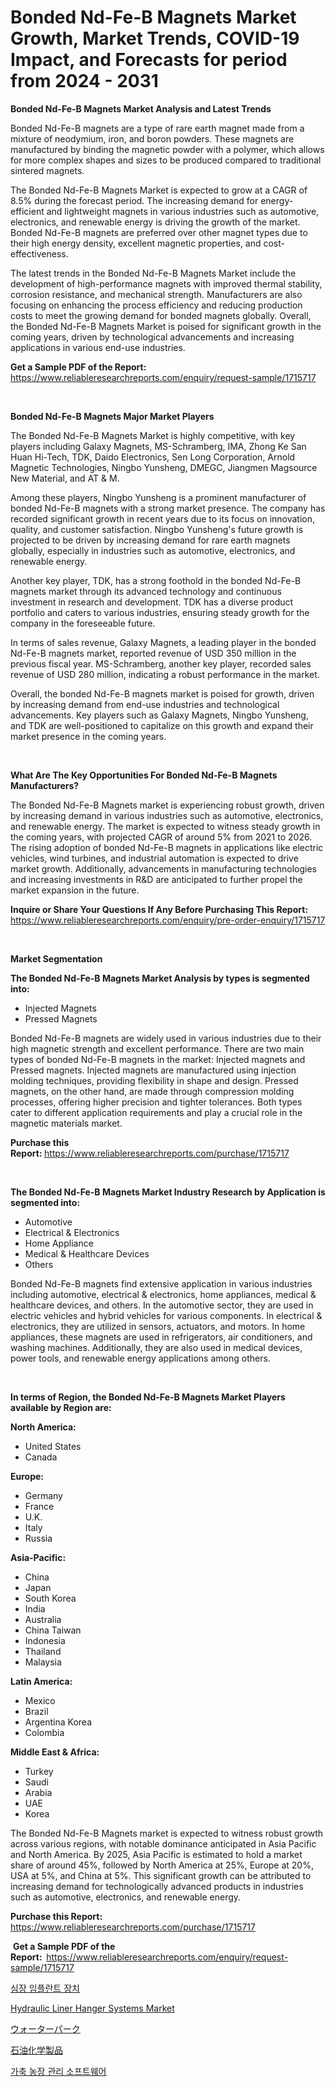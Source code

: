 <p><h1>Bonded Nd-Fe-B Magnets Market Growth, Market Trends, COVID-19 Impact, and Forecasts for period from 2024 - 2031</h1></p><p><strong>Bonded Nd-Fe-B Magnets Market Analysis and Latest Trends</strong></p>
<p><p>Bonded Nd-Fe-B magnets are a type of rare earth magnet made from a mixture of neodymium, iron, and boron powders. These magnets are manufactured by binding the magnetic powder with a polymer, which allows for more complex shapes and sizes to be produced compared to traditional sintered magnets.</p><p>The Bonded Nd-Fe-B Magnets Market is expected to grow at a CAGR of 8.5% during the forecast period. The increasing demand for energy-efficient and lightweight magnets in various industries such as automotive, electronics, and renewable energy is driving the growth of the market. Bonded Nd-Fe-B magnets are preferred over other magnet types due to their high energy density, excellent magnetic properties, and cost-effectiveness.</p><p>The latest trends in the Bonded Nd-Fe-B Magnets Market include the development of high-performance magnets with improved thermal stability, corrosion resistance, and mechanical strength. Manufacturers are also focusing on enhancing the process efficiency and reducing production costs to meet the growing demand for bonded magnets globally. Overall, the Bonded Nd-Fe-B Magnets Market is poised for significant growth in the coming years, driven by technological advancements and increasing applications in various end-use industries.</p></p>
<p><strong>Get a Sample PDF of the Report:&nbsp;</strong> <a href="https://www.reliableresearchreports.com/enquiry/request-sample/1715717">https://www.reliableresearchreports.com/enquiry/request-sample/1715717</a></p>
<p>&nbsp;</p>
<p><strong>Bonded Nd-Fe-B Magnets Major Market Players</strong></p>
<p><p>The Bonded Nd-Fe-B Magnets Market is highly competitive, with key players including Galaxy Magnets, MS-Schramberg, IMA, Zhong Ke San Huan Hi-Tech, TDK, Daido Electronics, Sen Long Corporation, Arnold Magnetic Technologies, Ningbo Yunsheng, DMEGC, Jiangmen Magsource New Material, and AT & M.</p><p>Among these players, Ningbo Yunsheng is a prominent manufacturer of bonded Nd-Fe-B magnets with a strong market presence. The company has recorded significant growth in recent years due to its focus on innovation, quality, and customer satisfaction. Ningbo Yunsheng's future growth is projected to be driven by increasing demand for rare earth magnets globally, especially in industries such as automotive, electronics, and renewable energy.</p><p>Another key player, TDK, has a strong foothold in the bonded Nd-Fe-B magnets market through its advanced technology and continuous investment in research and development. TDK has a diverse product portfolio and caters to various industries, ensuring steady growth for the company in the foreseeable future.</p><p>In terms of sales revenue, Galaxy Magnets, a leading player in the bonded Nd-Fe-B magnets market, reported revenue of USD 350 million in the previous fiscal year. MS-Schramberg, another key player, recorded sales revenue of USD 280 million, indicating a robust performance in the market.</p><p>Overall, the bonded Nd-Fe-B magnets market is poised for growth, driven by increasing demand from end-use industries and technological advancements. Key players such as Galaxy Magnets, Ningbo Yunsheng, and TDK are well-positioned to capitalize on this growth and expand their market presence in the coming years.</p></p>
<p>&nbsp;</p>
<p><strong>What Are The Key Opportunities For Bonded Nd-Fe-B Magnets Manufacturers?</strong></p>
<p><p>The Bonded Nd-Fe-B Magnets market is experiencing robust growth, driven by increasing demand in various industries such as automotive, electronics, and renewable energy. The market is expected to witness steady growth in the coming years, with projected CAGR of around 5% from 2021 to 2026. The rising adoption of bonded Nd-Fe-B magnets in applications like electric vehicles, wind turbines, and industrial automation is expected to drive market growth. Additionally, advancements in manufacturing technologies and increasing investments in R&D are anticipated to further propel the market expansion in the future.</p></p>
<p><strong>Inquire or Share Your Questions If Any Before Purchasing This Report:</strong> <a href="https://www.reliableresearchreports.com/enquiry/pre-order-enquiry/1715717">https://www.reliableresearchreports.com/enquiry/pre-order-enquiry/1715717</a></p>
<p>&nbsp;</p>
<p><strong>Market Segmentation</strong></p>
<p><strong>The Bonded Nd-Fe-B Magnets Market Analysis by types is segmented into:</strong></p>
<p><ul><li>Injected Magnets</li><li>Pressed Magnets</li></ul></p>
<p><p>Bonded Nd-Fe-B magnets are widely used in various industries due to their high magnetic strength and excellent performance. There are two main types of bonded Nd-Fe-B magnets in the market: Injected magnets and Pressed magnets. Injected magnets are manufactured using injection molding techniques, providing flexibility in shape and design. Pressed magnets, on the other hand, are made through compression molding processes, offering higher precision and tighter tolerances. Both types cater to different application requirements and play a crucial role in the magnetic materials market.</p></p>
<p><strong>Purchase this Report:&nbsp;</strong><a href="https://www.reliableresearchreports.com/purchase/1715717">https://www.reliableresearchreports.com/purchase/1715717</a></p>
<p>&nbsp;</p>
<p><strong>The Bonded Nd-Fe-B Magnets Market Industry Research by Application is segmented into:</strong></p>
<p><ul><li>Automotive</li><li>Electrical & Electronics</li><li>Home Appliance</li><li>Medical & Healthcare Devices</li><li>Others</li></ul></p>
<p><p>Bonded Nd-Fe-B magnets find extensive application in various industries including automotive, electrical & electronics, home appliances, medical & healthcare devices, and others. In the automotive sector, they are used in electric vehicles and hybrid vehicles for various components. In electrical & electronics, they are utilized in sensors, actuators, and motors. In home appliances, these magnets are used in refrigerators, air conditioners, and washing machines. Additionally, they are also used in medical devices, power tools, and renewable energy applications among others.</p></p>
<p>&nbsp;</p>
<p><strong>In terms of Region, the Bonded Nd-Fe-B Magnets Market Players available by Region are:</strong></p>
<p>
    <p> <strong> North America: </strong>
        <ul>
            <li>United States</li>
            <li>Canada</li>
        </ul>
        </p> 
    <p> <strong> Europe: </strong>
        <ul>
            <li>Germany</li>
            <li>France</li>
            <li>U.K.</li>
            <li>Italy</li>
            <li>Russia</li>
        </ul>
        </p> 
    <p> <strong> Asia-Pacific: </strong>
        <ul>
            <li>China</li>
            <li>Japan</li>
            <li>South Korea</li>
            <li>India</li>
            <li>Australia</li>
            <li>China Taiwan</li>
            <li>Indonesia</li>
            <li>Thailand</li>
            <li>Malaysia</li>
        </ul>
        </p> 
    <p> <strong> Latin America: </strong>
        <ul>
            <li>Mexico</li>
            <li>Brazil</li>
            <li>Argentina Korea</li>
            <li>Colombia</li>
        </ul>
        </p> 
    <p> <strong> Middle East & Africa: </strong>
        <ul>
            <li>Turkey</li>
            <li>Saudi</li>
            <li>Arabia</li>
            <li>UAE</li>
            <li>Korea</li>
        </ul>
    </p>
    </p>
<p><p>The Bonded Nd-Fe-B Magnets market is expected to witness robust growth across various regions, with notable dominance anticipated in Asia Pacific and North America. By 2025, Asia Pacific is estimated to hold a market share of around 45%, followed by North America at 25%, Europe at 20%, USA at 5%, and China at 5%. This significant growth can be attributed to increasing demand for technologically advanced products in industries such as automotive, electronics, and renewable energy.</p></p>
<p><strong>Purchase this Report: </strong><a href="https://www.reliableresearchreports.com/purchase/1715717">https://www.reliableresearchreports.com/purchase/1715717</a></p>
<p>&nbsp;<strong>Get a Sample PDF of the Report:&nbsp;&nbsp;</strong><a href="https://www.reliableresearchreports.com/enquiry/request-sample/1715717">https://www.reliableresearchreports.com/enquiry/request-sample/1715717</a></p>
<p><strong></strong></p>
<p><p><a href="https://medium.com/@boydsmitham726/%EC%8B%AC%EC%9E%A5-%EC%9E%84%ED%94%8C%EB%9E%80%ED%8A%B8-%EC%9E%A5%EC%B9%98-%EC%8B%9C%EC%9E%A5-%EA%B2%BD%EC%9F%81-%EB%B6%84%EC%84%9D-%EC%8B%9C%EC%9E%A5-%EB%8F%99%ED%96%A5-%EB%B0%8F-2031%EB%85%84%EA%B9%8C%EC%A7%80%EC%9D%98-%EC%98%88%EC%B8%A1-5731096339e7">심장 임플란트 장치</a></p><p><a href="https://butternut-bug-553.notion.site/Hydraulic-Liner-Hanger-Systems-Market-Share-Market-New-Trends-Analysis-Report-By-Type-By-Applicat-be51b13166474a2f92eb4f3887175f25">Hydraulic Liner Hanger Systems Market</a></p><p><a href="https://medium.com/@entelabrahimi1961/%E3%82%A6%E3%82%A9%E3%83%BC%E3%82%BF%E3%83%BC%E3%83%91%E3%83%BC%E3%82%AF%E3%81%AE%E5%B8%82%E5%A0%B4%E3%82%B7%E3%82%A7%E3%82%A2%E3%81%AE%E9%80%B2%E5%8C%96%E3%81%A8%E5%B8%82%E5%A0%B4%E6%88%90%E9%95%B7%E3%83%88%E3%83%AC%E3%83%B3%E3%83%89-2024%E5%B9%B4%E3%81%8B%E3%82%892031%E5%B9%B4%E3%81%BE%E3%81%A7-cb62e4c8a876">ウォーターパーク</a></p><p><a href="https://medium.com/@entelabrahimi1961/2024%E5%B9%B4%E3%81%8B%E3%82%892031%E5%B9%B4%E3%81%BE%E3%81%A7%E3%81%AE%E7%9F%B3%E6%B2%B9%E5%8C%96%E5%AD%A6%E8%A3%BD%E5%93%81%E5%B8%82%E5%A0%B4%E3%81%AE%E5%8B%95%E5%90%91%E3%81%A8%E5%B8%82%E5%A0%B4%E5%88%86%E6%9E%90%E3%82%92%E4%BA%88%E6%B8%AC-62a1eb85ab46">石油化学製品</a></p><p><a href="https://medium.com/@boydsmitham726/%EC%B6%95%EC%82%B0%EB%AC%BC-%EB%86%8D%EC%9E%A5-%EA%B4%80%EB%A6%AC-%EC%86%8C%ED%94%84%ED%8A%B8%EC%9B%A8%EC%96%B4-%EC%8B%9C%EC%9E%A5-%EC%8B%9C%EC%9E%A5-cagr-%EC%8B%9C%EC%9E%A5-%ED%8A%B8%EB%A0%8C%EB%93%9C-%EB%B0%8F-%EC%84%B1%EC%9E%A5-%EC%A0%84%EB%9E%B5%EC%97%90-%EB%8C%80%ED%95%9C-%ED%86%B5%EC%B0%B0%EB%A0%A5-78fa0272debb">가축 농장 관리 소프트웨어</a></p></p>